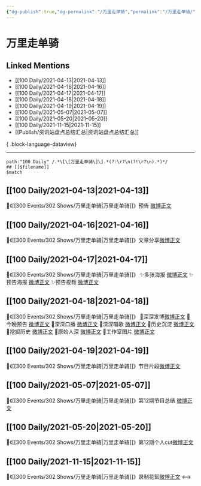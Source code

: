 ```yaml
---
{"dg-publish":true,"dg-permalink":"/万里走单骑","permalink":"/万里走单骑/","created":"2022-12-23T11:23:20.000+08:00","updated":"2023-08-24T19:03:31.596+08:00"}
---
```


# 万里走单骑

## Linked Mentions
- [[100 Daily/2021-04-13\|2021-04-13]]
- [[100 Daily/2021-04-16\|2021-04-16]]
- [[100 Daily/2021-04-17\|2021-04-17]]
- [[100 Daily/2021-04-18\|2021-04-18]]
- [[100 Daily/2021-04-19\|2021-04-19]]
- [[100 Daily/2021-05-07\|2021-05-07]]
- [[100 Daily/2021-05-20\|2021-05-20]]
- [[100 Daily/2021-11-15\|2021-11-15]]
- [[Publish/资讯站盘点总结汇总\|资讯站盘点总结汇总]]

{ .block-language-dataview}

---

```expander
path:"100 Daily" /.*\[\[万里走单骑\]\].*(?:\r?\n(?!\r?\n).*)*/
## [[$filename]]
$match
```
## [[100 Daily/2021-04-13\|2021-04-13]]
🌟《[[300 Events/302 Shows/万里走单骑\|万里走单骑]]》预告 [微博正文](https://weibo.com/6466290670/KaHInamOg)
## [[100 Daily/2021-04-16\|2021-04-16]]
🌟《[[300 Events/302 Shows/万里走单骑\|万里走单骑]]》文章分享[微博正文](https://m.weibo.cn/6466290670/4626722773011189)

## [[100 Daily/2021-04-17\|2021-04-17]]
🌟《[[300 Events/302 Shows/万里走单骑\|万里走单骑]]》
✨多张海报 [微博正文](https://m.weibo.cn/6466290670/4626947772515010)
✨预告海报 [微博正文](https://m.weibo.cn/6466290670/4626983210976004)
✨预告视频 [微博正文](https://m.weibo.cn/6466290670/4627103473208905)
## [[100 Daily/2021-04-18\|2021-04-18]]
🌟《[[300 Events/302 Shows/万里走单骑\|万里走单骑]]》
🌿深深发博[微博正文](https://m.weibo.cn/6466290670/4627474656795363)
🌿今晚预告 [微博正文](https://m.weibo.cn/6466290670/4627326640326879)
🌿深深口播 [微博正文](https://m.weibo.cn/6466290670/4627401504195176)
🌿深深唱歌 [微博正文](https://m.weibo.cn/6466290670/4627448190470501)
🌿历史沉淀 [微博正文](https://m.weibo.cn/6466290670/4627451269350259)
🌿挖掘历史 [微博正文](https://m.weibo.cn/6466290670/4627452460796237)
🌿原始人深 [微博正文](https://m.weibo.cn/6466290670/4627458261517769)
🌿工作室图片 [微博正文](https://m.weibo.cn/6466290670/4627476775440147)

## [[100 Daily/2021-04-19\|2021-04-19]]
🌟《[[300 Events/302 Shows/万里走单骑\|万里走单骑]]》节目片段[微博正文](https://m.weibo.cn/6466290670/4627675296302703)
## [[100 Daily/2021-05-07\|2021-05-07]]
🌟《[[300 Events/302 Shows/万里走单骑\|万里走单骑]]》第12期节目总结 [微博正文](https://m.weibo.cn/6466290670/4634195861701403)
## [[100 Daily/2021-05-20\|2021-05-20]]
💫《[[300 Events/302 Shows/万里走单骑\|万里走单骑]]》第12期个人cut[微博正文](https://m.weibo.cn/6466290670/4638878675767143)
## [[100 Daily/2021-11-15\|2021-11-15]]
💎《[[300 Events/302 Shows/万里走单骑\|万里走单骑]]》录制花絮[微博正文](https://m.weibo.cn/6466290670/4703786062840187)
<-->